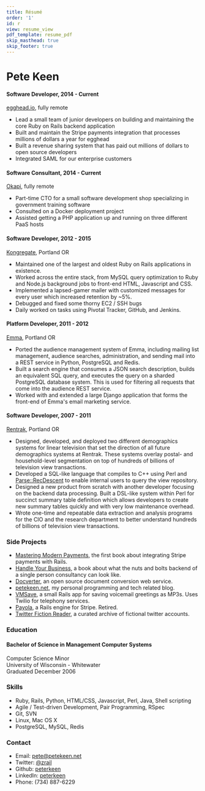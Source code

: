```yaml
---
title: Résumé
order: '1'
id: r
view: resume_view
pdf_template: resume_pdf
skip_masthead: true
skip_footer: true
---
```


# Pete Keen

#### Software Developer, 2014 - Current ####

[egghead.io](https://egghead.io/), fully remote

* Lead a small team of junior developers on building and maintaining the core Ruby on Rails backend application
* Built and maintain the Stripe payments integration that processes millions of dollars a year for egghead
* Built a revenue sharing system that has paid out millions of dollars to open source developers
* Integrated SAML for our enterprise customers

#### Software Consultant, 2014 - Current ####

[Okapi](http://www.okapi.io), fully remote

* Part-time CTO for a small software development shop specializing in government training software
* Consulted on a Docker deployment project
* Assisted getting a PHP application up and running on three different PaaS hosts

#### Software Developer, 2012 - 2015 ####

[Kongregate](http://www.kongregate.com), Portland OR

* Maintained one of the largest and oldest Ruby on Rails applications in existence.
* Worked across the entire stack, from MySQL query optimization to Ruby and Node.js background jobs to front-end HTML, Javascript and CSS.
* Implemented a lapsed-gamer mailer with customized messages for every user which increased retention by ~5%.
* Debugged and fixed some thorny EC2 / SSH bugs
* Daily worked on tasks using Pivotal Tracker, GitHub, and Jenkins.

#### Platform Developer, 2011 - 2012 ###

[Emma](http://www.myemma.com), Portland OR

* Ported the audience management system of Emma, including mailing list management, audience searches, administration, and sending mail into a REST service in Python, PostgreSQL and Redis.
* Built a search engine that consumes a JSON search description, builds an equivalent SQL query, and executes the query on a sharded PostgreSQL database system. This is used for filtering all requests that come into the audience REST service.
* Worked with and extended a large Django application that forms the front-end of Emma's email marketing service.

#### Software Developer, 2007 - 2011 ###

[Rentrak](http://www.rentrak.com), Portland OR

* Designed, developed, and deployed two different demographics systems for linear television that set the direction of all future demographics systems at Rentrak. These systems overlay postal- and household-level segmentation on top of hundreds of billions of television view transactions.
* Developed a SQL-like language that compiles to C++ using Perl and [Parse::RecDescent](http://search.cpan.org/dist/Parse-RecDescent) to enable internal users to query the view repository.
* Designed a new product from scratch with another developer focusing on the backend data processing. Built a DSL-like system within Perl for succinct summary table definition which allows developers to create new summary tables quickly and with very low maintenance overhead.
* Wrote one-time and repeatable data extraction and analysis programs for the CIO and the research department to better understand hundreds of billions of television view transactions. 

### Side Projects

* [Mastering Modern Payments](https://www.petekeen.net/mastering-modern-payments), the first book about integrating Stripe payments with Rails.
* [Handle Your Business](https://www.petekeen.net/handle-your-business), a book about what the nuts and bolts backend of a single person consultancy can look like.
* [Docverter](http://www.docverter.com), an open source document conversion web service.
* [petekeen.net](https://www.petekeen.net), my personal programming and tech related blog.
* [VMSave](https://vmsave.petekeen.net), a small Rails app for saving voicemail greetings as MP3s. Uses Twilio for telephony services.
* [Payola](https://www.payola.io), a Rails engine for Stripe. Retired.
* [Twitter Fiction Reader](http://twitter-fiction-reader.herokuapp.com), a curated archive of fictional twitter accounts.

### Education

#### Bachelor of Science in Management Computer Systems

Computer Science Minor  
University of Wisconsin - Whitewater  
Graduated December 2006  


### Skills

* Ruby, Rails, Python, HTML/CSS, Javascript, Perl, Java, Shell scripting
* Agile / Test-driven Development, Pair Programming, RSpec
* Git, SVN
* Linux, Mac OS X
* PostgreSQL, MySQL, Redis

### Contact

* Email: [pete@petekeen.net](mailto:pete@petekeen.net)
* Twitter: [@zrail](http://twitter.com/zrail)
* Github: [peterkeen](https://github.com/peterkeen)
* LinkedIn: [peterkeen](http://www.linkedin.com/in/peterkeen)
* Phone: (734) 887-6229

